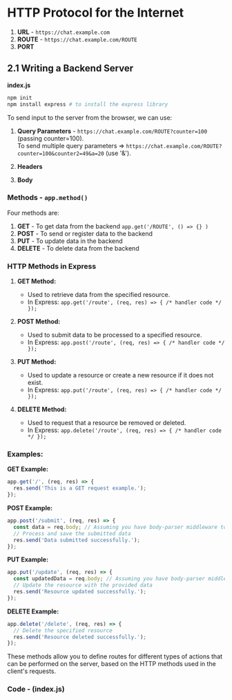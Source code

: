 # HTTP Protocol for the Internet

1. **URL** - `https://chat.example.com`
2. **ROUTE** - `https://chat.example.com/ROUTE`
3. **PORT**

## 2.1 Writing a Backend Server

**index.js**

```bash
npm init
npm install express # to install the express library
```

To send input to the server from the browser, we can use:

1. **Query Parameters** - `https://chat.example.com/ROUTE?counter=100` (passing counter=100).<br>
   To send multiple query parameters =>   `https://chat.example.com/ROUTE?counter=100&counter2=49&a=20` (use '&').
   
2. **Headers**
3. **Body**

### Methods - `app.method()`

Four methods are:

1. **GET** - To get data from the backend `app.get('/ROUTE', () => {} )`
2. **POST** - To send or register data to the backend
3. **PUT** - To update data in the backend
4. **DELETE** - To delete data from the backend

### HTTP Methods in Express

1. **GET Method:**
   - Used to retrieve data from the specified resource.
   - In Express: `app.get('/route', (req, res) => { /* handler code */ });`

2. **POST Method:**
   - Used to submit data to be processed to a specified resource.
   - In Express: `app.post('/route', (req, res) => { /* handler code */ });`

3. **PUT Method:**
   - Used to update a resource or create a new resource if it does not exist.
   - In Express: `app.put('/route', (req, res) => { /* handler code */ });`

4. **DELETE Method:**
   - Used to request that a resource be removed or deleted.
   - In Express: `app.delete('/route', (req, res) => { /* handler code */ });`

### Examples:

**GET Example:**
```javascript
app.get('/', (req, res) => {
  res.send('This is a GET request example.');
});
```

**POST Example:**
```javascript
app.post('/submit', (req, res) => {
  const data = req.body; // Assuming you have body-parser middleware to parse the request body.
  // Process and save the submitted data
  res.send('Data submitted successfully.');
});
```

**PUT Example:**
```javascript
app.put('/update', (req, res) => {
  const updatedData = req.body; // Assuming you have body-parser middleware.
  // Update the resource with the provided data
  res.send('Resource updated successfully.');
});
```

**DELETE Example:**
```javascript
app.delete('/delete', (req, res) => {
  // Delete the specified resource
  res.send('Resource deleted successfully.');
});
```

These methods allow you to define routes for different types of actions that can be performed on the server, based on the HTTP methods used in the client's requests.

### Code - (index.js)